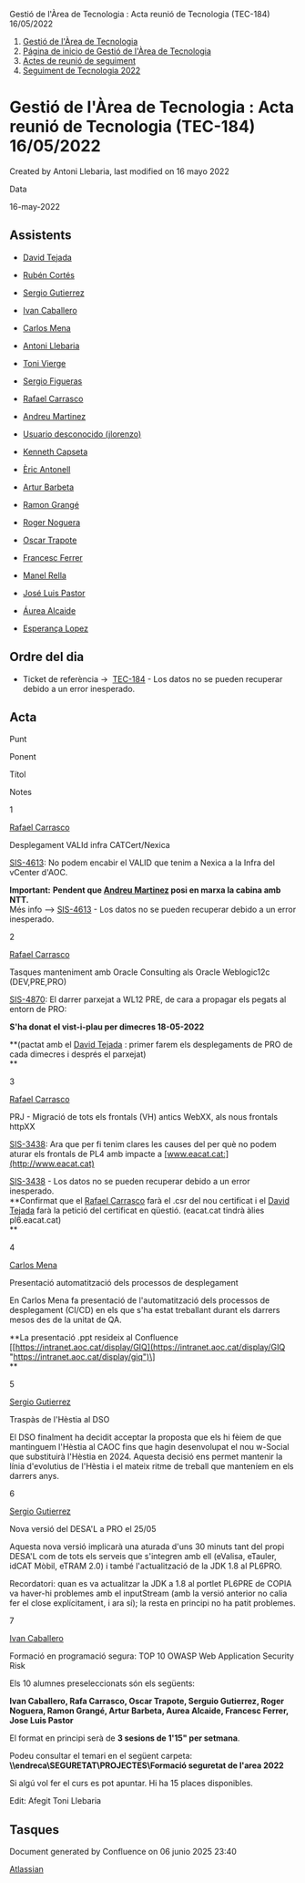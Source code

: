 Gestió de l'Àrea de Tecnologia : Acta reunió de Tecnologia (TEC-184) 16/05/2022  

1.  [Gestió de l'Àrea de Tecnologia](index.md)
2.  [Página de inicio de Gestió de l'Àrea de Tecnologia](13893786.md)
3.  [Actes de reunió de seguiment](34505308.md)
4.  [Seguiment de Tecnologia 2022](Seguiment-de-Tecnologia-2022_64979516.md)

Gestió de l'Àrea de Tecnologia : Acta reunió de Tecnologia (TEC-184) 16/05/2022
===============================================================================

Created by Antoni Llebaria, last modified on 16 mayo 2022

Data

16-may-2022

Assistents
----------

*   [David Tejada](https://confluence.aoc.cat/display/~dtejada)
    
*   [Rubén Cortés](https://confluence.aoc.cat/display/~rcortes)
*   [Sergio Gutierrez](https://confluence.aoc.cat/display/~sgutierrez)
*   [Ivan Caballero](https://confluence.aoc.cat/display/~icaballero)
*   [Carlos Mena](https://confluence.aoc.cat/display/~cmena)
    
*   [Antoni Llebaria](https://confluence.aoc.cat/display/~allebaria)
*   [Toni Vierge](https://confluence.aoc.cat/display/~tvierge)
*   [Sergio Figueras](https://confluence.aoc.cat/display/~sfigueras)
*   [Rafael Carrasco](https://confluence.aoc.cat/display/~rcarrasco)
*   [Andreu Martinez](https://confluence.aoc.cat/display/~amartinez)
*   [Usuario desconocido (jlorenzo)](https://confluence.aoc.cat/display/~jlorenzo)
*   [Kenneth Capseta](https://confluence.aoc.cat/display/~kcapseta)
*   [Èric Antonell](https://confluence.aoc.cat/display/~eantonell)
*   [Artur Barbeta](https://confluence.aoc.cat/display/~abarbeta)
*   [Ramon Grangé](https://confluence.aoc.cat/display/~RGrange)
*   [Roger Noguera](https://confluence.aoc.cat/display/~rnoguera)
*   [Oscar Trapote](https://confluence.aoc.cat/display/~otrapote)
*   [Francesc Ferrer](https://confluence.aoc.cat/display/~FFerre)
*   [Manel Rella](https://confluence.aoc.cat/display/~mrella)
*   [José Luis Pastor](https://confluence.aoc.cat/display/~jlpastor)
*   [Áurea Alcaide](https://confluence.aoc.cat/display/~aalcaide)
*   [Esperança Lopez](https://confluence.aoc.cat/display/~elopez)
    

Ordre del dia
-------------

*   Ticket de referència →  [TEC-184](https://contacte.aoc.cat/browse/TEC-184?src=confmacro) - Los datos no se pueden recuperar debido a un error inesperado.

Acta
----

Punt

Ponent

Títol

Notes

1

[Rafael Carrasco](https://confluence.aoc.cat/display/~rcarrasco)

Desplegament VALId infra CATCert/Nexica

[SIS-4613](https://contacte.aoc.cat/browse/SIS-4613): No podem encabir el VALID que tenim a Nexica a la Infra del vCenter d'AOC.

**Important:** **Pendent que [Andreu Martinez](https://confluence.aoc.cat/display/~amartinez) posi en marxa la cabina amb NTT.**  
Més info --> [SIS-4613](https://contacte.aoc.cat/browse/SIS-4613?src=confmacro) - Los datos no se pueden recuperar debido a un error inesperado.

2

[Rafael Carrasco](https://confluence.aoc.cat/display/~rcarrasco)

Tasques manteniment amb Oracle Consulting als Oracle Weblogic12c (DEV,PRE,PRO)

[SIS-4870](https://contacte.aoc.cat/browse/SIS-4870 "PCI30 - Tasques de manteniment amb Oracle Consulting als Oracle Weblogic12c (DEV,PRE,PRO)"): El darrer parxejat a WL12 PRE, de cara a propagar els pegats al entorn de PRO:

**S'ha donat el vist-i-plau per dimecres 18-05-2022**

**(pactat amb el [David Tejada](https://confluence.aoc.cat/display/~dtejada) : primer farem els desplegaments de PRO de cada dimecres i després el parxejat)  
**

  

3

[Rafael Carrasco](https://confluence.aoc.cat/display/~rcarrasco)

PRJ - Migració de tots els frontals (VH) antics WebXX, als nous frontals httpXX

[SIS-3438](https://contacte.aoc.cat/browse/SIS-3438 "PRJ - Migració de tots els frontals (VH) antics WebXX, als nous frontals httpXX. (OBJP3)"): Ara que per fi tenim clares les causes del per què no podem aturar els frontals de PL4 amb impacte a [www.eacat.cat:](http://www.eacat.cat)

[SIS-3438](https://contacte.aoc.cat/browse/SIS-3438?src=confmacro) - Los datos no se pueden recuperar debido a un error inesperado.  
**Confirmat que el [Rafael Carrasco](https://confluence.aoc.cat/display/~rcarrasco) farà el .csr del nou certificat i el [David Tejada](https://confluence.aoc.cat/display/~dtejada) farà la petició del certificat en qüestió. (eacat.cat tindrà àlies pl6.eacat.cat)  
**

4

[Carlos Mena](https://confluence.aoc.cat/display/~cmena)

Presentació automatització dels processos de desplegament

En Carlos Mena fa presentació de l'automatització dels processos de desplegament (CI/CD) en els que s'ha estat treballant durant els darrers mesos des de la unitat de QA.

**La presentació .ppt resideix al Confluence \[[https://intranet.aoc.cat/display/GIQ](https://intranet.aoc.cat/display/GIQ "https://intranet.aoc.cat/display/giq")\]  
**

5

[Sergio Gutierrez](https://confluence.aoc.cat/display/~sgutierrez)

Traspàs de l'Hèstia al DSO

El DSO finalment ha decidit acceptar la proposta que els hi fèiem de que mantinguem l'Hèstia al CAOC fins que hagin desenvolupat el nou w-Social que substituirà l'Hèstia en 2024. Aquesta decisió ens permet mantenir la línia d'evolutius de l'Hèstia i el mateix ritme de treball que manteníem en els darrers anys.

6

[Sergio Gutierrez](https://confluence.aoc.cat/display/~sgutierrez)

Nova versió del DESA'L a PRO el 25/05

Aquesta nova versió implicarà una aturada d'uns 30 minuts tant del propi DESA'L com de tots els serveis que s'integren amb ell (eValisa, eTauler, idCAT Mòbil, eTRAM 2.0) i també l'actualització de la JDK 1.8 al PL6PRO.

Recordatori: quan es va actualitzar la JDK a 1.8 al portlet PL6PRE de COPIA va haver-hi problemes amb el inputStream (amb la versió anterior no calia fer el close explícitament, i ara sí); la resta en principi no ha patit problemes.

7

[Ivan Caballero](https://confluence.aoc.cat/display/~icaballero)

Formació en programació segura: TOP 10 OWASP Web Application Security Risk

Els 10 alumnes preseleccionats són els següents:

**Ivan Caballero, Rafa Carrasco, Oscar Trapote, Serguio Gutierrez, Roger Noguera, Ramon Grangé, Artur Barbeta, Aurea Alcaide, Francesc Ferrer, Jose Luis Pastor**

El format en principi serà de **3 sesions de 1'15" per setmana**.

Podeu consultar el temari en el següent carpeta: **\\\\endreca\\SEGURETAT\\PROJECTES\\Formació seguretat de l'area 2022**

Si algú vol fer el curs es pot apuntar. Hi ha 15 places disponibles.

Edit: Afegit Toni Llebaria

Tasques
-------

Document generated by Confluence on 06 junio 2025 23:40

[Atlassian](http://www.atlassian.com/)